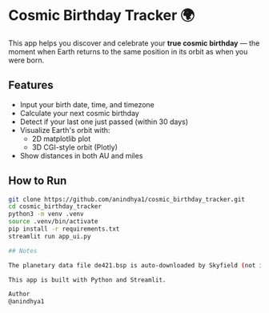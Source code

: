 # Cosmic Birthday Tracker 🌍

This app helps you discover and celebrate your **true cosmic birthday** — the moment when Earth returns to the same position in its orbit as when you were born.

## Features

- Input your birth date, time, and timezone
- Calculate your next cosmic birthday
- Detect if your last one just passed (within 30 days)
- Visualize Earth's orbit with:
  - 2D matplotlib plot
  - 3D CGI-style orbit (Plotly)
- Show distances in both AU and miles

## How to Run

```bash
git clone https://github.com/anindhya1/cosmic_birthday_tracker.git
cd cosmic_birthday_tracker
python3 -m venv .venv
source .venv/bin/activate
pip install -r requirements.txt
streamlit run app_ui.py

## Notes

The planetary data file de421.bsp is auto-downloaded by Skyfield (not included in the repo).

This app is built with Python and Streamlit.

Author
@anindhya1
